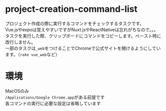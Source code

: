 # project-creation-command-list
プロジェクト作成の際に実行するコマンドをチェックするタスクです。  
Vue.jsやexpoは覚えやすいですがNuxt.jsやReactNativeは忘れがちなので。。。  
タスクを実行した際、クリップボードにコマンドをコピーします。ペースト時に改行しません。  
一部のタスクは`_web`をつけることでChromeで公式サイトを開けるようにしています。（`rake vue_web`など）  

# 環境
MacOSのみ  
`/Applications/Google Chrome.app`がある前提です  
各コマンドの実行に必要な設定は省略しています  